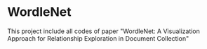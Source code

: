 # WordleNet
This project include all codes of paper "WordleNet: A Visualization Approach for Relationship Exploration in Document Collection"
